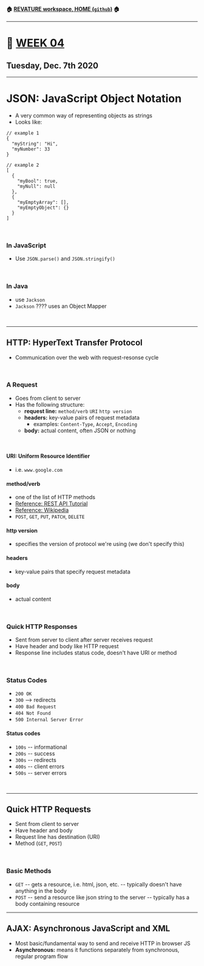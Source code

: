 #### :house: [REVATURE workspace, HOME (`github`)](https://github.com/joedonline/REVATURE__workspace)  :house:
---
# :calendar: [WEEK 04](https://github.com/joedonline/REVATURE__workspace/tree/master/WEEK__04)
## Tuesday, Dec. 7th 2020

---
# JSON: JavaScript Object Notation
- A very common way of representing objects as strings
- Looks like:

```
// example 1
{
  "myString": "Hi",
  "myNumber": 33
}

// example 2
[
  {
    "myBool": true,
    "myNull": null
  },
  {
    "myEmptyArray": [],
    "myEmptyObject": {}
  }
]
```

<br>

### In JavaScript
- Use `JSON.parse()` and `JSON.stringify()`

<br>

### In Java
- use `Jackson`
- `Jackson` ???? uses an Object Mapper

<br>

---
## HTTP: HyperText Transfer Protocol
- Communication over the web with request-resonse cycle

<br>

### A Request
- Goes from client to server
- Has the following structure:
  * **request line:** `method/verb` `URI` `http version`
  * **headers:** key-value pairs of request metadata
    - examples: `Content-Type`, `Accept`, `Encoding`
  * **body:** actual content, often JSON or nothing

<br>

#### URI: Uniform Resource Identifier
- i.e. `www.google.com`

#### method/verb
- one of the list of HTTP methods
- [Reference: REST API Tutorial](https://www.restapitutorial.com/lessons/httpmethods.html)
- [Reference: Wikipedia](https://en.wikipedia.org/wiki/Hypertext_Transfer_Protocol)
- `POST`, `GET`, `PUT`, `PATCH`, `DELETE`

#### http version
- specifies the version of protocol we're using (we don't specify this)

#### headers
- key-value pairs that specify request metadata

#### body
- actual content

<br>

### Quick HTTP Responses
- Sent from server to client after server receives request
- Have header and body like HTTP request
- Response line includes status code, doesn't have URI or method

<br>

### Status Codes
- `200 OK`
- `300` --> redirects
- `400 Bad Request`
- `404 Not Found`
- `500 Internal Server Error` 

#### Status codes
- `100s` -- informational
- `200s` -- success
- `300s` -- redirects
- `400s` -- client errors
- `500s` -- server errors

<br>

---
## Quick HTTP Requests
- Sent from client to server
- Have header and body
- Request line has destination (URI)
- Method (`GET`, `POST`)

<br>

### Basic Methods
- `GET` -- gets a resource, i.e. html, json, etc. -- typically doesn't have anything in the body
- `POST` -- send a resource like json string to the server -- typically has a body containing resource

---
## AJAX: Asynchronous JavaScript and XML
- Most basic/fundamental way to send and receive HTTP in browser JS
- **Asynchronous:** means it functions separately from synchronous, regular program flow
